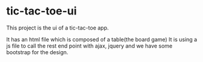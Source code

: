 # tic-tac-toe-ui

This project is the ui of a tic-tac-toe app.

It has an html file which is composed of a table(the board game)
It is using a js file to call the rest end point with ajax, jquery
and we have some bootstrap for the design.
